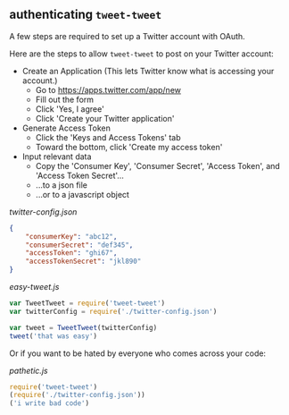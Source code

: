 authenticating `tweet-tweet`
----------------------------

A few steps are required to set up a Twitter account with OAuth.

Here are the steps to allow `tweet-tweet` to post on your Twitter account:

- Create an Application (This lets Twitter know what is accessing your account.)
	- Go to https://apps.twitter.com/app/new
	- Fill out the form
	- Click 'Yes, I agree'
	- Click 'Create your Twitter application'
- Generate Access Token
	- Click the 'Keys and Access Tokens' tab
	- Toward the bottom, click 'Create my access token'
- Input relevant data
	- Copy the 'Consumer Key', 'Consumer Secret', 'Access Token', and 'Access Token Secret'...
	- ...to a json file
	- ...or to a javascript object

*twitter-config.json*
```json
{
	"consumerKey": "abc12",
	"consumerSecret": "def345",
	"accessToken": "ghi67",
	"accessTokenSecret": "jkl890"
}
```

*easy-tweet.js*
```js
var TweetTweet = require('tweet-tweet')
var twitterConfig = require('./twitter-config.json')

var tweet = TweetTweet(twitterConfig)
tweet('that was easy')
```

Or if you want to be hated by everyone who comes across your code:

*pathetic.js*
```js
require('tweet-tweet')
(require('./twitter-config.json'))
('i write bad code')
```
